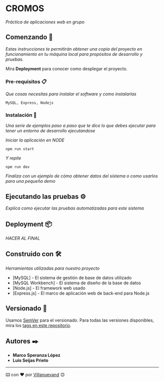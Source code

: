 
# CROMOS

_Práctica de aplicaciones web en grupo_

## Comenzando 🚀

_Estas instrucciones te permitirán obtener una copia del proyecto en funcionamiento en tu máquina local para propósitos de desarrollo y pruebas._

Mira **Deployment** para conocer como desplegar el proyecto.


### Pre-requisitos 📋

_Que cosas necesitas para instalar el software y como instalarlas_

```
MySQL, Express, Nodejs
```

### Instalación 🔧

_Una serie de ejemplos paso a paso que te dice lo que debes ejecutar para tener un entorno de desarrollo ejecutandose_

_Iniciar la aplicación en NODE_

```
npm run start
```

_Y repite_

```
npm run dev
```

_Finaliza con un ejemplo de cómo obtener datos del sistema o como usarlos para una pequeña demo_

## Ejecutando las pruebas ⚙️

_Explica como ejecutar las pruebas automatizadas para este sistema_


## Deployment 📦

_HACER AL FINAL_

## Construido con 🛠️

_Herramientas utilizadas para nuestro proyecto_

* [MySQL] - El sistema de gestión de base de datos utilizado
* [MySQL Workbench] - El sistema de diseño de la base de datos
* [Node.js] - El framework web usado
* [Express.js] - El marco de aplicación web de back-end para Node.js


## Versionado 📌

Usamos [SemVer](http://semver.org/) para el versionado. Para todas las versiones disponibles, mira los [tags en este repositorio](https://github.com/tu/proyecto/tags).

## Autores ✒️

* **Marco Speranza López** 
* **Luis Seijas Prieto** 


---
⌨️ con ❤️ por [Villanuevand](https://github.com/Villanuevand) 😊
